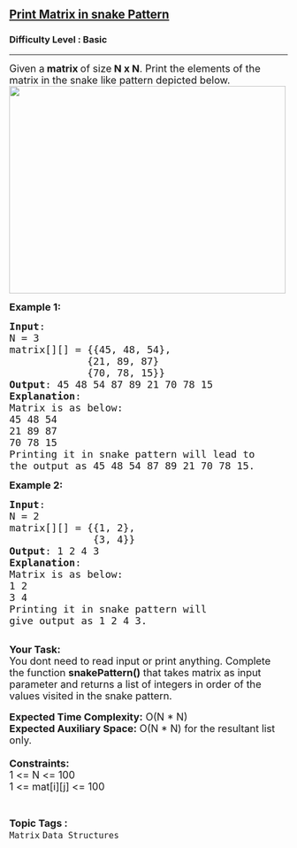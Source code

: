 <h2><a href="https://practice.geeksforgeeks.org/problems/print-matrix-in-snake-pattern-1587115621/1?page=1&category[]=Matrix&sortBy=difficulty">Print Matrix in snake Pattern</a></h2><h3>Difficulty Level : Basic</h3><hr><div class="problems_problem_content__Xm_eO"><p><span style="font-size:18px">Given a<strong>&nbsp;matrix&nbsp;</strong>of size<strong> N x N</strong>. Print the elements of the matrix in the snake like pattern depicted below.<br>
<img alt="" src="https://contribute.geeksforgeeks.org/wp-content/uploads/snake-pattern.jpg" style="height:375px; width:500px"></span></p>

<p><span style="font-size:18px"><strong>Example 1:</strong></span></p>

<pre><span style="font-size:18px"><strong>Input</strong>:
N = 3 
matrix[][] = {{45, 48, 54},
&nbsp;            {21, 89, 87}
&nbsp;            {70, 78, 15}}
<strong>Output</strong>: 45 48 54 87 89 21 70 78 15&nbsp;
<strong>Explanation</strong>:
Matrix is as below:
45 48 54
21 89 87
70 78 15
Printing it in snake pattern will lead to 
the output as 45 48 54 87 89 21 70 78 15.</span></pre>

<p><span style="font-size:18px"><strong>Example 2:</strong></span></p>

<pre><span style="font-size:18px"><strong>Input</strong>:
N = 2
matrix[][] = {{1, 2},
&nbsp;             {3, 4}}
<strong>Output</strong>: 1 2 4 3
<strong>Explanation</strong>:
Matrix is as below:
1 2&nbsp;
3 4
Printing it in snake pattern will 
give output as 1 2 4 3.</span></pre>

<p><br>
<span style="font-size:18px"><strong>Your Task:</strong></span><br>
<span style="font-size:18px">You dont need to read input or print anything. Complete the function <strong>snakePattern()</strong> that takes matrix as input parameter and returns a list of integers in order of the values visited in the snake pattern.&nbsp;</span><br>
<br>
<span style="font-size:18px"><strong>Expected Time Complexity:</strong> O(N * N)<br>
<strong>Expected Auxiliary Space:</strong> O(N * N) for the resultant list only.<br>
<br>
<strong>Constraints:</strong><br>
1 &lt;= N &lt;= 100<br>
1 &lt;= mat[i][j] &lt;= 100</span></p>
</div><br><p><span style=font-size:18px><strong>Topic Tags : </strong><br><code>Matrix</code>&nbsp;<code>Data Structures</code>&nbsp;